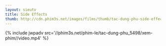 ```yaml
---
layout: sieutv
title: Side Effects
thumb: http://cdn.phim3s.net/images/films/thumb/tac-dung-phu-side-effects-2013.jpg
---
```

{% include jwpadv src='//phim3s.net/phim-le/tac-dung-phu_5498/xem-phim//video.mp4' %}